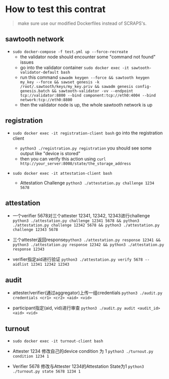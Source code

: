 # How to test this contrat

> make sure use our modified Dockerfiles instead of SCRAPS's.


## sawtooth network

- `sudo docker-compose -f test.yml up --force-recreate`
    - the validator node should encounter some "command not found" issues
    - go into the validator container `sudo docker exec -it sawtooth-validator-default bash`
    - run this command `sawadm keygen --force && sawtooth keygen my_key --force && sawset genesis -k /root/.sawtooth/keys/my_key.priv && sawadm genesis config-genesis.batch && sawtooth-validator -vv --endpoint tcp://validator:8800 --bind component:tcp://eth0:4004 --bind network:tcp://eth0:8800`
    - then the validator node is up, the whole sawtooth network is up

## registration

- `sudo docker exec -it registration-client bash` go into the registration client
    - `python3 ./registration.py registration` you should see some output like "device is stored"
    - then you can verify this action using `curl http://your_server:8008/state/the_storage_address`

- `sudo docker exec -it attestation-client bash`
    - Attestation Challenge `python3 ./attestation.py challenge 1234 5678`

## attestation

- 一个verifier 5678对三个attester 12341, 12342, 12343进行challenge `python3 ./attestation.py challenge 12341 5678 && python3 ./attestation.py challenge 12342 5678 && python3 ./attestation.py challenge 12343 5678`

- 三个attester返回response`python3 ./attestation.py response 12341 && python3 ./attestation.py response 12342 && python3 ./attestation.py response 12343`

- verifier指定aid进行验证 `python3 ./attestation.py verify 5678 --aidlist 12341 12342 12343`

## audit

- attester/verifier(通过aggregator)上传一组credentials `python3 ./audit.py credentials <cr1> <cr2> <aid> <vid>`

- participant指定(aid, vid)进行审查 `python3 ./audit.py audit <audit_id> <aid> <vid>`

## turnout

- `sudo docker exec -it turnout-client bash`

- Attester 1234 修改自己的device condition 为 1 `python3 ./turnout.py condition 1234 1`

- Verifier 5678 修改与Attester 1234的Attestation State为1 `python3 ./turnout.py state 5678 1234 1`
